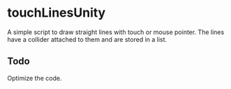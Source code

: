 # touchLinesUnity
A simple script to draw straight lines with touch or mouse pointer. The lines have a collider attached to them and are stored in a list.

## Todo
Optimize the code.
